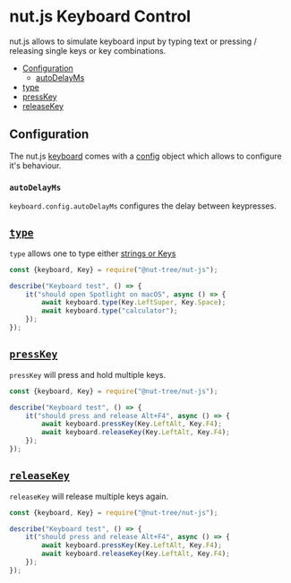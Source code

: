 # nut.js Keyboard Control

nut.js allows to simulate keyboard input by typing text or pressing / releasing single keys or key combinations.

- [Configuration](#configuration)
    - [autoDelayMs](#autodelayms)
- [type](#type)
- [pressKey](#presskey)
- [releaseKey](#releasekey)

## Configuration

The nut.js [keyboard](https://nut-tree.github.io/apidoc/classes/keyboard.html) comes with a [config](https://nut-tree.github.io/apidoc/classes/keyboard.html#config) object which allows to configure it's behaviour.

### `autoDelayMs`

`keyboard.config.autoDelayMs` configures the delay between keypresses.

## [`type`](https://nut-tree.github.io/apidoc/classes/keyboard.html#type)

`type` allows one to type either [strings or Keys](https://nut-tree.github.io/apidoc/globals.html#stringorkey)

```js
const {keyboard, Key} = require("@nut-tree/nut-js");

describe("Keyboard test", () => {
    it("should open Spotlight on macOS", async () => {
        await keyboard.type(Key.LeftSuper, Key.Space);
        await keyboard.type("calculator");
    });
});
```

## [`pressKey`](https://nut-tree.github.io/apidoc/classes/keyboard.html#presskey)

`pressKey` will press and hold multiple keys.

```js
const {keyboard, Key} = require("@nut-tree/nut-js");

describe("Keyboard test", () => {
    it("should press and release Alt+F4", async () => {
        await keyboard.pressKey(Key.LeftAlt, Key.F4);
        await keyboard.releaseKey(Key.LeftAlt, Key.F4);
    });
});
```

## [`releaseKey`](https://nut-tree.github.io/apidoc/classes/keyboard.html#releasekey)

`releaseKey` will release multiple keys again.

```js
const {keyboard, Key} = require("@nut-tree/nut-js");

describe("Keyboard test", () => {
    it("should press and release Alt+F4", async () => {
        await keyboard.pressKey(Key.LeftAlt, Key.F4);
        await keyboard.releaseKey(Key.LeftAlt, Key.F4);
    });
});
```
